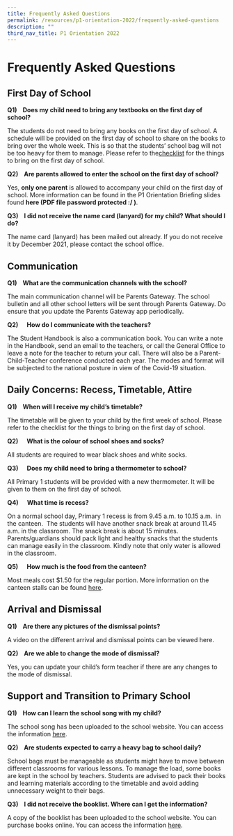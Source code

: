 ```yaml
---
title: Frequently Asked Questions
permalink: /resources/p1-orientation-2022/frequently-asked-questions
description: ""
third_nav_title: P1 Orientation 2022
---
```



Frequently Asked Questions
==========================

First Day of School
-------------------

**Q1)    Does my child need to bring any textbooks on the first day of school?**

The students do not need to bring any books on the first day of school. A schedule will be provided on the first day of school to share on the books to bring over the whole week. This is so that the students’ school bag will not be too heavy for them to manage. Please refer to the[checklist](/files/Checklist%20-%20Being%20prepared%20for%20school.pdf) for the things to bring on the first day of school.

  

**Q2)    Are parents allowed to enter the school on the first day of school?**

Yes, **only one parent** is allowed to accompany your child on the first day of school. More information can be found in the P1 Orientation Briefing slides found **here (PDF file password protected :/ )**.

  

**Q3)    I did not receive the name card (lanyard) for my child? What should I do?**

The name card (lanyard) has been mailed out already. If you do not receive it by December 2021, please contact the school office. 

Communication
-------------

**Q1)    What are the communication channels with the school?**

The main communication channel will be Parents Gateway. The school bulletin and all other school letters will be sent through Parents Gateway. Do ensure that you update the Parents Gateway app periodically.

  

**Q2)      How do I communicate with the teachers?**

The Student Handbook is also a communication book. You can write a note in the Handbook, send an email to the teachers, or call the General Office to leave a note for the teacher to return your call. There will also be a Parent-Child-Teacher conference conducted each year. The modes and format will be subjected to the national posture in view of the Covid-19 situation.  

Daily Concerns: Recess, Timetable, Attire
-----------------------------------------

**Q1)    When will I receive my child’s timetable?**

The timetable will be given to your child by the first week of school. Please refer to the checklist for the things to bring on the first day of school.

**Q2)      What is the colour of school shoes and socks?**

All students are required to wear black shoes and white socks.   

**Q3)      Does my child need to bring a thermometer to school?**

All Primary 1 students will be provided with a new thermometer. It will be given to them on the first day of school.   

**Q4)      What time is recess?**

On a normal school day, Primary 1 recess is from 9.45 a.m. to 10.15 a.m.  in the canteen.  The students will have another snack break at around 11.45 a.m. in the classroom. The snack break is about 15 minutes. Parents/guardians should pack light and healthy snacks that the students can manage easily in the classroom. Kindly note that only water is allowed in the classroom.  

  

**Q5)      How much is the food from the canteen?**

Most meals cost $1.50 for the regular portion. More information on the canteen stalls can be found [here](/canteen-menu/stall-no-1-cold-drinks-n-fruits-stall).      

Arrival and Dismissal
---------------------

**Q1)    Are there any pictures of the dismissal points?**

A video on the different arrival and dismissal points can be viewed here.

  

**Q2)    Are we able to change the mode of dismissal?**

Yes, you can update your child’s form teacher if there are any changes to the mode of dismissal. 

Support and Transition to Primary School
----------------------------------------

**Q1)    How can I learn the school song with my child?**  

The school song has been uploaded to the school website. You can access the information [here](/about-us/school-info/school-song).

  

**Q2)    Are students expected to carry a heavy bag to school daily?**

School bags must be manageable as students might have to move between different classrooms for various lessons. To manage the load, some books are kept in the school by teachers. Students are advised to pack their books and learning materials according to the timetable and avoid adding unnecessary weight to their bags. 

  

**Q3)    I did not receive the booklist. Where can I get the information?**

A copy of the booklist has been uploaded to the school website. You can purchase books online. You can access the information [here](/files/AGPS%20P1%20Booklist%202022.pdf).